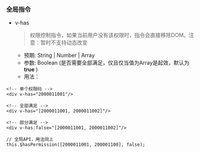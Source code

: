 ### 全局指令

- v-has
  > 权限控制指令，如果当前用户没有该权限时，指令会直接移除DOM。注意：暂时不支持动态改变

    - 预期:  String | Number | Array
    - 参数:  Boolean (是否需要全部满足，仅且仅当值为Array是起效，默认为 **true** )
    - 用法：
    
    
```
<!-- 单个权限码 -->
<div v-has="2000011001"/>

<!-- 全部满足 -->
<div v-has="[2000011001, 2000011002]"/>

<!-- 部分满足 -->
<div v-has:false="[2000011001, 2000011002]"/>

// 全局API，用法同上
this.$hasPermission([2000011001, 200001100], false);
```
